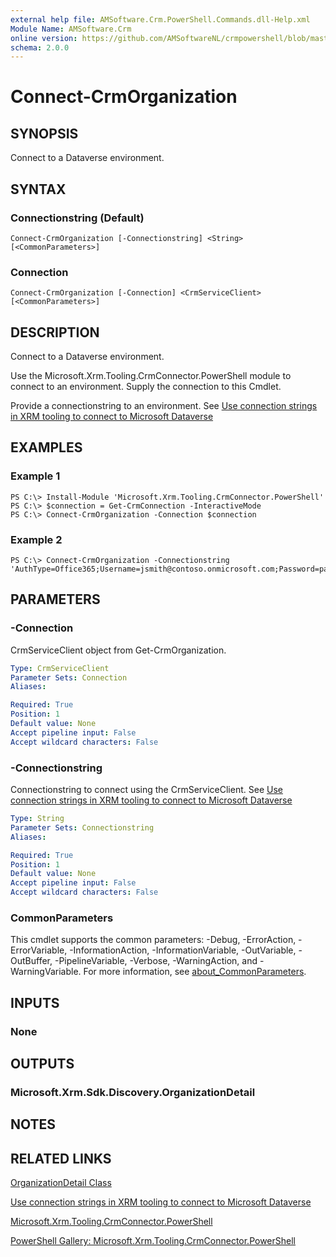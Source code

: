```yaml
---
external help file: AMSoftware.Crm.PowerShell.Commands.dll-Help.xml
Module Name: AMSoftware.Crm
online version: https://github.com/AMSoftwareNL/crmpowershell/blob/master/docs/Connect-CrmOrganization.md
schema: 2.0.0
---
```


# Connect-CrmOrganization

## SYNOPSIS
Connect to a Dataverse environment.

## SYNTAX

### Connectionstring (Default)
```
Connect-CrmOrganization [-Connectionstring] <String> [<CommonParameters>]
```

### Connection
```
Connect-CrmOrganization [-Connection] <CrmServiceClient> [<CommonParameters>]
```

## DESCRIPTION
Connect to a Dataverse environment.

Use the Microsoft.Xrm.Tooling.CrmConnector.PowerShell module to connect to an environment. Supply the connection to this Cmdlet.

Provide a connectionstring to an environment. See [Use connection strings in XRM tooling to connect to Microsoft Dataverse](https://docs.microsoft.com/en-us/powerapps/developer/data-platform/xrm-tooling/use-connection-strings-xrm-tooling-connect) 

## EXAMPLES

### Example 1
```
PS C:\> Install-Module 'Microsoft.Xrm.Tooling.CrmConnector.PowerShell'
PS C:\> $connection = Get-CrmConnection -InteractiveMode
PS C:\> Connect-CrmOrganization -Connection $connection
```

### Example 2
```
PS C:\> Connect-CrmOrganization -Connectionstring 'AuthType=Office365;Username=jsmith@contoso.onmicrosoft.com;Password=passcode;Url=https://contoso.crm.dynamics.com'
```

## PARAMETERS

### -Connection
CrmServiceClient object from Get-CrmOrganization.

```yaml
Type: CrmServiceClient
Parameter Sets: Connection
Aliases:

Required: True
Position: 1
Default value: None
Accept pipeline input: False
Accept wildcard characters: False
```

### -Connectionstring
Connectionstring to connect using the CrmServiceClient. See [Use connection strings in XRM tooling to connect to Microsoft Dataverse](https://docs.microsoft.com/en-us/powerapps/developer/data-platform/xrm-tooling/use-connection-strings-xrm-tooling-connect) 

```yaml
Type: String
Parameter Sets: Connectionstring
Aliases:

Required: True
Position: 1
Default value: None
Accept pipeline input: False
Accept wildcard characters: False
```

### CommonParameters
This cmdlet supports the common parameters: -Debug, -ErrorAction, -ErrorVariable, -InformationAction, -InformationVariable, -OutVariable, -OutBuffer, -PipelineVariable, -Verbose, -WarningAction, and -WarningVariable. For more information, see [about_CommonParameters](http://go.microsoft.com/fwlink/?LinkID=113216).

## INPUTS

### None

## OUTPUTS

### Microsoft.Xrm.Sdk.Discovery.OrganizationDetail

## NOTES

## RELATED LINKS

[OrganizationDetail Class](https://msdn.microsoft.com/library/microsoft.xrm.sdk.organization.organizationdetail.aspx)

[Use connection strings in XRM tooling to connect to Microsoft Dataverse](https://docs.microsoft.com/en-us/powerapps/developer/data-platform/xrm-tooling/use-connection-strings-xrm-tooling-connect) 

[Microsoft.Xrm.Tooling.CrmConnector.PowerShell](https://docs.microsoft.com/en-us/powershell/module/microsoft.xrm.tooling.crmconnector.powershell)

[PowerShell Gallery: Microsoft.Xrm.Tooling.CrmConnector.PowerShell](https://www.powershellgallery.com/packages/Microsoft.Xrm.Tooling.CrmConnector.PowerShell)
